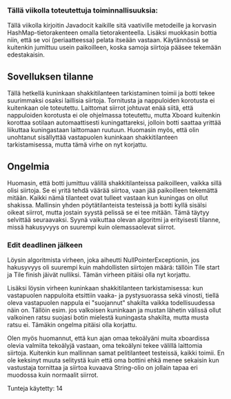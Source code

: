 ### Tällä viikolla toteutettuja toiminnallisuuksia:

Tällä viikolla kirjoitin Javadocit kaikille sitä vaativille metodeille ja korvasin HashMap-tietorakenteen omalla tietorakenteella.
Lisäksi muokkasin bottia niin, että se voi (periaatteessa) pelata itseään vastaan. Käytännössä se kuitenkin jumittuu usein paikoilleen, 
koska samoja siirtoja pääsee tekemään edestakaisin.

## Sovelluksen tilanne

Tällä hetkellä kuninkaan shakkitilanteen tarkistaminen toimii ja botti tekee suurimmaksi osaksi laillisia siirtoja. Tornitusta 
ja nappuloiden korotusta ei kuitenkaan ole toteutettu. Laittomat siirrot johtuvat enää siitä, että nappuloiden korotusta ei ole
ohjelmassa toteutettu, mutta Xboard kuitenkin korottaa sotilaan automaattisesti kuningattareksi, jolloin botti saattaa yrittää 
liikuttaa kuningastaan laittomaan ruutuun. Huomasin myös, että olin unohtanut sisällyttää vastapuolen kuninkaan shakkitilanteen 
tarkistamisessa, mutta tämä virhe on nyt korjattu. 

## Ongelmia

Huomasin, että botti jumittuu välillä shakkitilanteissa paikoilleen, vaikka sillä olisi siirtoja. Se ei yritä tehdä väärää 
siirtoa, vaan jää paikoilleen tekemättä mitään. Kaikki nämä tilanteet ovat tulleet vastaan kun kuningas on ollut shakissa. 
Mallinsin yhden pöytätilanteista testeissä ja botti kyllä sisälsi oikeat siirrot, mutta jostain syystä pelissä se ei tee mitään.
Tämä täytyy selvittää seuraavaksi. Syynä vaikuttaa olevan algoritmi ja erityisesti tilanne, missä hakusyvyys on suurempi kuin 
olemassaolevat siirrot.

### Edit deadlinen jälkeen

Löysin algoritmista virheen, joka aiheutti NullPointerExceptionin, jos hakusyvyys oli suurempi kuin mahdollisten 
siirtojen määrä: tällöin Tile start ja Tile finish jäivät nulliksi. Tämän virheen pitäisi olla nyt korjattu. 

Lisäksi löysin virheen kuninkaan shakkitilanteen tarkistamisessa: kun vastapuolen nappuloita etsittiin vaaka- ja pystysuorassa sekä 
vinosti, tiellä oleva vastapuolen nappula ei "suojannut" shakilta vaikka todellisuudessa näin on. Tällöin esim. jos valkoisen kuninkaan 
ja mustan lähetin välissä ollut valkoinen ratsu suojasi botin mielestä kuningasta shakilta, mutta musta ratsu ei. Tämäkin ongelma pitäisi 
olla korjattu.

Olen myös huomannut, että kun ajan omaa tekoälyäni muita xboardissa olevia valmiita tekoälyjä vastaan, oma tekoälyni tekee välillä laittomia 
siirtoja. Kuitenkin kun mallinnan samat pelitilanteet testeissä, kaikki toimii. En ole keksinyt muuta selitystä kuin että oma bottini 
ehkä menee sekaisin kun vastustaja tornittaa ja siirtoa kuvaava String-olio on jollain tapaa eri muodossa kuin normaalit siirrot. 

Tunteja käytetty: 14
